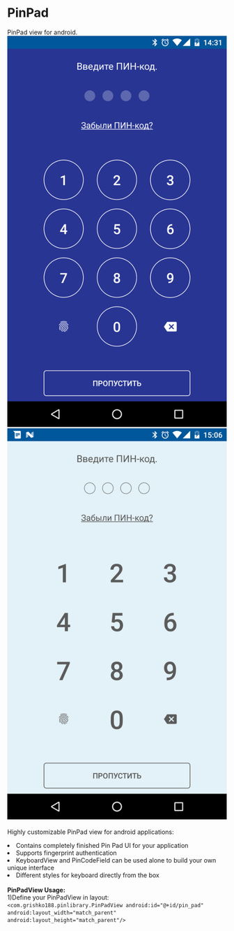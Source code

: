 # PinPad
PinPad view for android.
![Alt text](https://github.com/grishko188/PinPad/blob/master/screenshot/Screenshot_1.png?raw=true "Screen shot")
![Alt text](https://github.com/grishko188/PinPad/blob/master/screenshot/Screenshot_2.png?raw=true "Screen shot")
<br/>
<br/>
Highly customizable PinPad view for android applications:
<br><li>Contains completely finished Pin Pad UI for your application
<br><li>Supports fingerprint authentication
<br><li>KeyboardView and PinCodeField can be used alone to build your own unique interface
<br><li>Different styles for keyboard directly from the box
<br/><br/> **PinPadView Usage:**
<br/>1)Define your PinPadView in layout:
<br/>`<com.grishko188.pinlibrary.PinPadView
       android:id="@+id/pin_pad"
       android:layout_width="match_parent"
       android:layout_height="match_parent"/>`